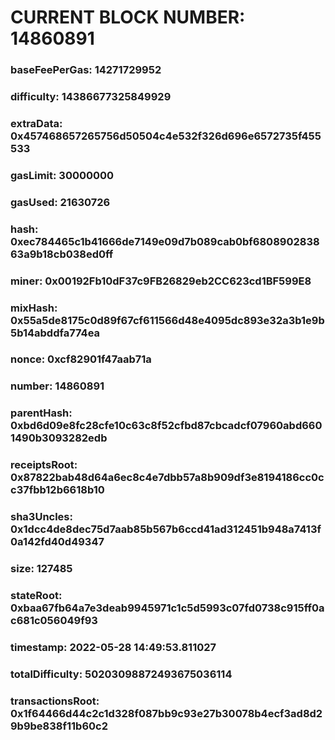 # CURRENT BLOCK NUMBER: 14860891

### baseFeePerGas: 14271729952
### difficulty: 14386677325849929
### extraData: 0x457468657265756d50504c4e532f326d696e6572735f455533
### gasLimit: 30000000
### gasUsed: 21630726
### hash: 0xec784465c1b41666de7149e09d7b089cab0bf680890283863a9b18cb038ed0ff
### miner: 0x00192Fb10dF37c9FB26829eb2CC623cd1BF599E8
### mixHash: 0x55a5de8175c0d89f67cf611566d48e4095dc893e32a3b1e9b5b14abddfa774ea
### nonce: 0xcf82901f47aab71a
### number: 14860891
### parentHash: 0xbd6d09e8fc28cfe10c63c8f52cfbd87cbcadcf07960abd6601490b3093282edb
### receiptsRoot: 0x87822bab48d64a6ec8c4e7dbb57a8b909df3e8194186cc0cc37fbb12b6618b10
### sha3Uncles: 0x1dcc4de8dec75d7aab85b567b6ccd41ad312451b948a7413f0a142fd40d49347
### size: 127485
### stateRoot: 0xbaa67fb64a7e3deab9945971c1c5d5993c07fd0738c915ff0ac681c056049f93
### timestamp: 2022-05-28 14:49:53.811027
### totalDifficulty: 50203098872493675036114
### transactionsRoot: 0x1f64466d44c2c1d328f087bb9c93e27b30078b4ecf3ad8d29b9be838f11b60c2
